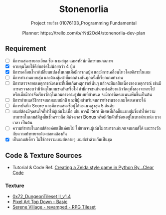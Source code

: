 <h1 align="center">Stonenorlia</h1>
<p align="center">Project รายวิชา 01076103_Programming Fundamental</p>
<p align="center">Planner: https://trello.com/b/rNti2Od4/stonenorlia-dev-plan</p>

## Requirement
- [ ] มีการแสดงรายละเอียด ชื่อ-นามสกุล และรหัสนักศึกษาบนจอภาพ
- [X] ควบคุมโดยใช้คีย์บอร์ดไม่น้อยกว่า 4 ปุ่ม
- [X] มีการเคลื่อนไหว/เปลี่ยนแปลงในเกมเมื่อมีการกดปุ่ม และมีการเคลื่อนไหวโดยอิสระในเกม
- [ ] มีการทำงานแบบสุ่ม และต้องสุ่มค่าที่แตกต่างกันทุกครั้งที่เรียกเกมทำงาน
- [ ] มีการตรวจสอบเหตุการณ์เฉพาะที่เมื่อเกิดเหตุการณ์นั้นๆ แล้วจะมีผลสืบเนื่องของเหตุการณ์ เช่นมีการตรวจสอบว่ามีวัตถุในเกมชนกันหรือไม่ ถ้ามีการชนกันจะส่งเสียงแล้ววัตถุทั้งสองจะหายไป หรือเมื่อมีการจัดเรียงวัตถุในเกมตรงตามรูปแบบที่กำหนด จะมีการคิดคะแนนเพิ่มขึ้นเป็นต้น
- [ ] มีการกำหนดวิธีการจบเกมแบบปกติ และมีปุ่มสำหรับจบการทำงานของเกมโดยเฉพาะได้
- [ ] มีการบันทึก Score และมีการแสดงชื่อผู้ได้คะแนนสูงสุด 5 อันดับ
- [ ] เกมส์ต้องมีจุดสนใจที่ทำให้ผู้เล่นไม่เบื่อ เช่น อาจมี item พิเศษที่เกิดขึ้นแบบสุ่มซึ่งทำให้ความสามารถในเกมส์มีสูงขึ้นชั่วคราวถือ มีช่วงเวลา Bonus หรือมีกับดักที่ซ่อนอยู่ในบางตำแหน่ง บางเวลา เป็นต้น
- [ ] ความท้าทายในเกมส์ต้องค่อยเป็นค่อยไป ไม่ยากจนผู้เล่นไม่สามารถเล่นจนจบเกมส์ได้ และรางวัลกับความท้าทายจะต้องสอดคล้องกัน
- [X] เป็นเกมส์เดี่ยว ไม่ใช่การรวมเกมส์หลายๆ เกมส์เข้าด้วยกันเป็นชุด

## Code & Texture Sources

- Tutorial & Code Ref. [Creating a Zelda style game in Python By...Clear Code](https://www.youtube.com/watch?v=QU1pPzEGrqw&t=1622s)
### Texture
- [0x72_DungeonTileset II_v1.4](https://0x72.itch.io/dungeontileset-ii)
- [Pixel Art Top Down - Basic](https://cainos.itch.io/pixel-art-top-down-basic)
- [Serene Village - revamped - RPG Tileset](https://limezu.itch.io/serenevillagerevamped)

